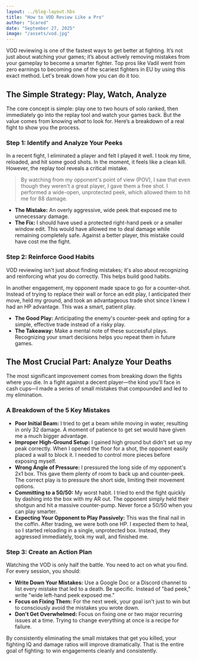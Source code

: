 ```yaml
---
layout: ../blog-layout.hbs
title: "How to VOD Review Like a Pro"
author: "Scared"
date: "September 27, 2025"
image: "/assets/vod.jpg"
---
```


VOD reviewing is one of the fastest ways to get better at fighting. It’s not just about watching your games; it’s about actively removing mistakes from your gameplay to become a smarter fighter. Top pros like Vadil went from zero earnings to becoming one of the scariest fighters in EU by using this exact method. Let's break down how you can do it too.

## The Simple Strategy: Play, Watch, Analyze

The core concept is simple: play one to two hours of solo ranked, then immediately go into the replay tool and watch your games back. But the value comes from knowing *what* to look for. Here’s a breakdown of a real fight to show you the process.

### Step 1: Identify and Analyze Your Peeks

In a recent fight, I eliminated a player and felt I played it well. I took my time, reloaded, and hit some good shots. In the moment, it feels like a clean kill. However, the replay tool reveals a critical mistake.

> By watching from my opponent's point of view (POV), I saw that even though they weren't a great player, I gave them a free shot. I performed a wide-open, unprotected peek, which allowed them to hit me for 88 damage.

* **The Mistake:** An overly aggressive, wide peek that exposed me to unnecessary damage.
* **The Fix:** I should have used a protected right-hand peek or a smaller window edit. This would have allowed me to deal damage while remaining completely safe. Against a better player, this mistake could have cost me the fight.

### Step 2: Reinforce Good Habits

VOD reviewing isn't just about finding mistakes; it's also about recognizing and reinforcing what you do correctly. This helps build good habits.

In another engagement, my opponent made space to go for a counter-shot. Instead of trying to replace their wall or force an edit play, I anticipated their move, held my ground, and took an advantageous trade shot since I knew I had an HP advantage. This was a smart, patient play.

* **The Good Play:** Anticipating the enemy's counter-peek and opting for a simple, effective trade instead of a risky play.
* **The Takeaway:** Make a mental note of these successful plays. Recognizing your smart decisions helps you repeat them in future games.

## The Most Crucial Part: Analyze Your Deaths

The most significant improvement comes from breaking down the fights where you die. In a fight against a decent player—the kind you’ll face in cash cups—I made a series of small mistakes that compounded and led to my elimination.

### A Breakdown of the 5 Key Mistakes

* **Poor Initial Beam:** I tried to get a beam while moving in water, resulting in only 32 damage. A moment of patience to get set would have given me a much bigger advantage.
* **Improper High-Ground Setup:** I gained high ground but didn't set up my peak correctly. When I opened the floor for a shot, the opponent easily placed a wall to block it. I needed to control more pieces before exposing myself.
* **Wrong Angle of Pressure:** I pressured the long side of my opponent's 2x1 box. This gave them plenty of room to back up and counter-peek. The correct play is to pressure the short side, limiting their movement options.
* **Committing to a 50/50:** My worst habit. I tried to end the fight quickly by dashing into the box with my AR out. The opponent simply held their shotgun and hit a massive counter-pump. Never force a 50/50 when you can play smarter.
* **Expecting Your Opponent to Play Passively:** This was the final nail in the coffin. After trading, we were both one HP. I expected them to heal, so I started reloading in a single, unprotected box. Instead, they aggressed immediately, took my wall, and finished me.

### Step 3: Create an Action Plan

Watching the VOD is only half the battle. You need to act on what you find. For every session, you should:

* **Write Down Your Mistakes:** Use a Google Doc or a Discord channel to list every mistake that led to a death. Be specific. Instead of "bad peek," write "wide left-hand peek exposed me."
* **Focus on Fixing Them:** For the next week, your goal isn't just to win but to consciously avoid the mistakes you wrote down.
* **Don't Get Overwhelmed:** Focus on fixing one or two major recurring issues at a time. Trying to change everything at once is a recipe for failure.

By consistently eliminating the small mistakes that get you killed, your fighting IQ and damage ratios will improve dramatically. That is the entire goal of fighting: to win engagements cleanly and consistently.

